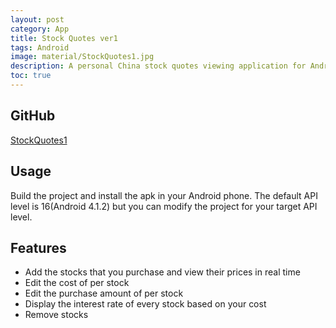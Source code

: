 ```yaml
---
layout: post
category: App
title: Stock Quotes ver1
tags: Android
image: material/StockQuotes1.jpg
description: A personal China stock quotes viewing application for Android. (Version 1)
toc: true
---
```


## GitHub
[StockQuotes1](https://github.com/dxsooo/StockQuotes1)

## Usage
Build the project and install the apk in your Android phone. The default API level is 16(Android 4.1.2) but you can modify the project for your target API level.

## Features
* Add the stocks that you purchase and view their prices in real time
* Edit the cost of per stock
* Edit the purchase amount of per stock
* Display the interest rate of every stock based on your cost
* Remove stocks

